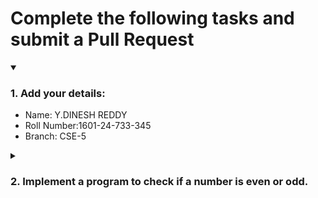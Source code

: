 # Complete the following tasks and submit a Pull Request
<details open>
<summary><h3>1. Add your details: </h3></summary>
<ul>
  <li> Name: Y.DINESH REDDY</li>
  <li> Roll Number:1601-24-733-345 </li>
  <li> Branch: CSE-5</li>
</ul>
</details>
<details>
<summary><h3> 2. Implement a program to check if a number is even or odd. </h3></summary>
<ul>
  <li> Create a new file in the repository and add your code. </li>
  <li> Use any programming language of your choice. </li>
</ul>
</details>
